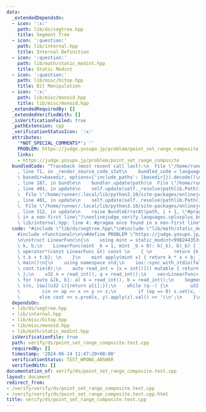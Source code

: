 ```yaml
---
data:
  _extendedDependsOn:
  - icon: ':x:'
    path: lib/ds/segtree.hpp
    title: Segment Tree
  - icon: ':question:'
    path: lib/internal.hpp
    title: Internal Definition
  - icon: ':question:'
    path: lib/math/static_modint.hpp
    title: Static Modint
  - icon: ':question:'
    path: lib/misc/bitop.hpp
    title: Bit Manipulation
  - icon: ':x:'
    path: lib/misc/monoid.hpp
    title: lib/misc/monoid.hpp
  _extendedRequiredBy: []
  _extendedVerifiedWith: []
  _isVerificationFailed: true
  _pathExtension: cpp
  _verificationStatusIcon: ':x:'
  attributes:
    '*NOT_SPECIAL_COMMENTS*': ''
    PROBLEM: https://judge.yosupo.jp/problem/point_set_range_composite
    links:
    - https://judge.yosupo.jp/problem/point_set_range_composite
  bundledCode: "Traceback (most recent call last):\n  File \"/home/runner/.local/lib/python3.10/site-packages/onlinejudge_verify/documentation/build.py\"\
    , line 71, in _render_source_code_stat\n    bundled_code = language.bundle(stat.path,\
    \ basedir=basedir, options={'include_paths': [basedir]}).decode()\n  File \"/home/runner/.local/lib/python3.10/site-packages/onlinejudge_verify/languages/cplusplus.py\"\
    , line 187, in bundle\n    bundler.update(path)\n  File \"/home/runner/.local/lib/python3.10/site-packages/onlinejudge_verify/languages/cplusplus_bundle.py\"\
    , line 401, in update\n    self.update(self._resolve(pathlib.Path(included), included_from=path))\n\
    \  File \"/home/runner/.local/lib/python3.10/site-packages/onlinejudge_verify/languages/cplusplus_bundle.py\"\
    , line 401, in update\n    self.update(self._resolve(pathlib.Path(included), included_from=path))\n\
    \  File \"/home/runner/.local/lib/python3.10/site-packages/onlinejudge_verify/languages/cplusplus_bundle.py\"\
    , line 312, in update\n    raise BundleErrorAt(path, i + 1, \"#pragma once found\
    \ in a non-first line\")\nonlinejudge_verify.languages.cplusplus_bundle.BundleErrorAt:\
    \ lib/internal.hpp: line 4: #pragma once found in a non-first line\n"
  code: "#include \"lib/ds/segtree.hpp\"\n#include \"lib/math/static_modint.hpp\"\n\
    #include <functional>\n\n#define PROBLEM \"https://judge.yosupo.jp/problem/point_set_range_composite\"\
    \n\nstruct LinearFunc\n{\n    using mint = static_modint<998244353>;\n    mint\
    \ k, b;\n    LinearFunc(mint _k = 1, mint _b = 0): k(_k), b(_b) { }\n    LinearFunc\
    \ operator*(const LinearFunc &t) const \n    { \n        return {k * t.k, b *\
    \ t.k + t.b}; \n    }\n    mint apply(mint x) { return k * x + b; }\n};\n\nsigned\
    \ main()\n{\n    using namespace std;\n    ios::sync_with_stdio(false); cin.tie(0),\
    \ cout.tie(0);\n    auto read_int = [x = int()]() mutable { return cin >> x, x;\
    \ };\n    u32 n = read_int(), q = read_int();\n    vec<LinearFunc> a(n);\n   \
    \ for (auto &[k, b]: a) k = read_int(), b = read_int();\n    SegmentTree<mono::MonoidTrait<LinearFunc>>\
    \ s(n, [&a](u32 i){return a[i];});\n    while (q--) {\n        u32 op, x, y, z;\n\
    \        cin >> op >> x >> y >> z;\n        if (op == 0) s.set(x, {y, z});\n \
    \       else cout << s.prod(x, y).apply(z).val() << '\\n';\n    }\n}"
  dependsOn:
  - lib/ds/segtree.hpp
  - lib/internal.hpp
  - lib/misc/bitop.hpp
  - lib/misc/monoid.hpp
  - lib/math/static_modint.hpp
  isVerificationFile: true
  path: verify/ds/point_set_range_composite.test.cpp
  requiredBy: []
  timestamp: '2024-06-14 11:47:20+08:00'
  verificationStatus: TEST_WRONG_ANSWER
  verifiedWith: []
documentation_of: verify/ds/point_set_range_composite.test.cpp
layout: document
redirect_from:
- /verify/verify/ds/point_set_range_composite.test.cpp
- /verify/verify/ds/point_set_range_composite.test.cpp.html
title: verify/ds/point_set_range_composite.test.cpp
---
```

